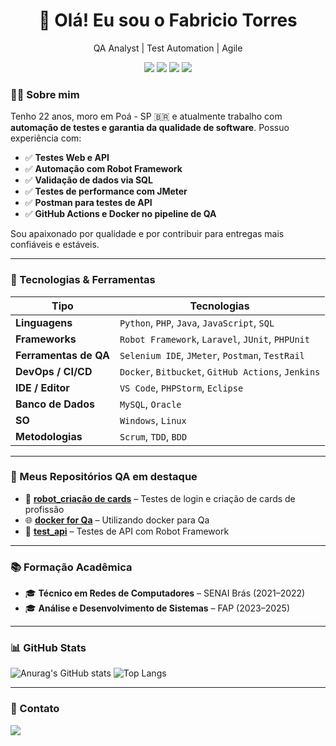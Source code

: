 <h1 align="center">👋 Olá! Eu sou o Fabricio Torres</h1>
<p align="center"> QA Analyst | Test Automation | Agile</p>

<p align="center">
  <img src="https://img.shields.io/badge/Robot_Framework-000000?style=for-the-badge&logo=robotframework&logoColor=white" />
<img src="https://img.shields.io/badge/Postman-FF6C37?style=for-the-badge&logo=postman&logoColor=white" />
<img src="https://img.shields.io/badge/JMeter-D22128?style=for-the-badge&logo=apachejmeter&logoColor=white" />
<img src="https://img.shields.io/badge/MySQL-005C84?style=for-the-badge&logo=mysql&logoColor=white" />
</p>

### 👨‍💻 Sobre mim

Tenho 22 anos, moro em Poá - SP 🇧🇷 e atualmente trabalho com **automação de testes e garantia da qualidade de software**. Possuo experiência com:

- ✅ **Testes Web e API**
- ✅ **Automação com Robot Framework**
- ✅ **Validação de dados via SQL**
- ✅ **Testes de performance com JMeter**
- ✅ **Postman para testes de API**
- ✅ **GitHub Actions e Docker no pipeline de QA**

Sou apaixonado por qualidade e por contribuir para entregas mais confiáveis e estáveis.

---

### 💼 Tecnologias & Ferramentas

| Tipo | Tecnologias |
|------|-------------|
| **Linguagens** | `Python`, `PHP`, `Java`, `JavaScript`, `SQL` |
| **Frameworks** | `Robot Framework`, `Laravel`, `JUnit`, `PHPUnit` |
| **Ferramentas de QA** | `Selenium IDE`, `JMeter`, `Postman`, `TestRail` |
| **DevOps / CI/CD** | `Docker`, `Bitbucket`, `GitHub Actions`, `Jenkins` |
| **IDE / Editor** | `VS Code`, `PHPStorm`, `Eclipse` |
| **Banco de Dados** | `MySQL`, `Oracle` |
| **SO** | `Windows`, `Linux` |
| **Metodologias** | `Scrum`, `TDD`, `BDD` |

---

### 🧪 Meus Repositórios QA em destaque

- 🔐 [**robot_criação de cards**](https://github.com/Fabs0602/Projeto-robot-para-criar-cards) – Testes de login e criação de cards de profissão
- 🌐 [**docker for Qa**](https://github.com/Fabs0602/Docker_for_Qas) – Utilizando docker para Qa
- 🔗 [**test_api**](https://github.com/Fabs0602/ApiTesting) – Testes de API com Robot Framework

---

### 📚 Formação Acadêmica

- 🎓 **Técnico em Redes de Computadores** – SENAI Brás (2021–2022)  
- 🎓 **Análise e Desenvolvimento de Sistemas** – FAP (2023–2025)

---

### 📊 GitHub Stats

![Anurag's GitHub stats](https://github-readme-stats.vercel.app/api?username=Fabs0602&show_icons=true&theme=dark)
![Top Langs](https://github-readme-stats.vercel.app/api/top-langs/?username=Fabs0602&layout=compact&bg_color=000000&text_color=ffffff)

---

### 🔗 Contato

<a href="https://br.linkedin.com/in/fabricio-torres-a96374173" target="_blank">
  <img src="https://img.shields.io/badge/-LinkedIn-%230077B5?style=for-the-badge&logo=linkedin&logoColor=white" />
</a>

